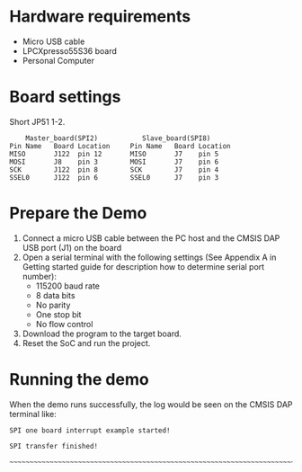 Hardware requirements
===================
- Micro USB cable
- LPCXpresso55S36 board
- Personal Computer

Board settings
============
Short JP51 1-2.

~~~~~~~~~~~~~~~~~~~~~~~~~~~~~~~~~~~~~~~~~~~~~~~~~~~~~~~~~~~~~~~~~~~~~~~
    Master_board(SPI2)           Slave_board(SPI8)                          
Pin Name   Board Location     Pin Name   Board Location                     
MISO       J122  pin 12       MISO       J7    pin 5 
MOSI       J8    pin 3        MOSI       J7    pin 6
SCK        J122  pin 8        SCK        J7    pin 4
SSEL0      J122  pin 6        SSEL0      J7    pin 3
~~~~~~~~~~~~~~~~~~~~~~~~~~~~~~~~~~~~~~~~~~~~~~~~~~~~~~~~~~~~~~~~~~~~~~~
    
Prepare the Demo
===============
1.  Connect a micro USB cable between the PC host and the CMSIS DAP USB port (J1) on the board
2.  Open a serial terminal with the following settings (See Appendix A in Getting started guide for description how to determine serial port number):
    - 115200 baud rate
    - 8 data bits
    - No parity
    - One stop bit
    - No flow control
3.  Download the program to the target board.
4.  Reset the SoC and run the project.

Running the demo
===============
When the demo runs successfully, the log would be seen on the CMSIS DAP terminal like:

~~~~~~~~~~~~~~~~~~~~~~~~~~~~~~~~~~~~~~~~~~~~~~~~~~~~~~~~~~~~~~~~~~~~~~~~~~~~~~~~~~~
SPI one board interrupt example started!

SPI transfer finished!
​~~~~~~~~~~~~~~~~~~~~~~~~~~~~~~~~~~~~~~~~~~~~~~~~~~~~~~~~~~~~~~~~~~~~~~~~~~~~~~~~~~~~~

~~~~~~~~~~~~~~~~~~~~~~~~~~~~~~~~~~~~~~~~~~~~~~~~~~~~~~~~~~~~~~~~~~~~~~~~~~~~~~~~~~~